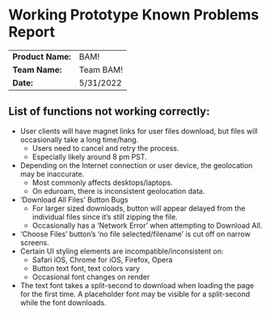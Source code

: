 # Working Prototype Known Problems Report
|                   |           |
|-------------------|-----------|
| **Product Name:** | BAM!      |
| **Team Name:**    | Team BAM! |
| **Date:**         | 5/31/2022 |

## List of functions not working correctly:
- User clients will have magnet links for user files download, but files will occasionally take a long time/hang.
  - Users need to cancel and retry the process.
  - Especially likely around 8 pm PST.
- Depending on the Internet connection or user device, the geolocation may be inaccurate.
  - Most commonly affects desktops/laptops.
  - On eduroam, there is inconsistent geolocation data.
- ‘Download All Files’ Button Bugs
  - For larger sized downloads, button will appear delayed from the individual files since it’s still zipping the file.
  - Occasionally has a ‘Network Error’ when attempting to Download All.
- ‘Choose Files’ button’s ‘no file selected/filename’ is cut off on narrow screens.
- Certain UI styling elements are incompatible/inconsistent on:
  - Safari iOS, Chrome for iOS, Firefox, Opera
  - Button text font, text colors vary
  - Occasional font changes on render
- The text font takes a split-second to download when loading the page for the first time.
  A placeholder font may be visible for a split-second while the font downloads.
